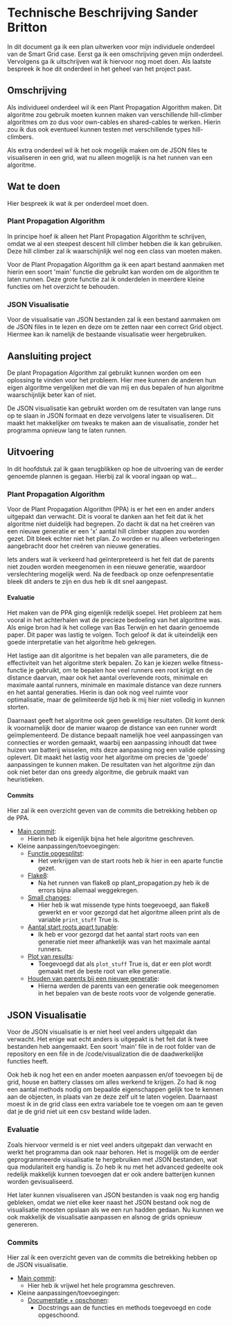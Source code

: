 # Technische Beschrijving Sander Britton

In dit document ga ik een plan uitwerken voor mijn individuele onderdeel van de Smart Grid case. Eerst ga ik een omschrijving geven mijn onderdeel. Vervolgens ga ik uitschrijven wat ik hiervoor nog moet doen. Als laatste bespreek ik hoe dit onderdeel in het geheel van het project past.

## Omschrijving

Als individueel onderdeel wil ik een Plant Propagation Algorithm maken. Dit algoritme zou gebruik moeten kunnen maken van verschillende hill-climber algoritmes om zo dus voor own-cables en shared-cables te werken. Hierin zou ik dus ook eventueel kunnen testen met verschillende types hill-climbers.

Als extra onderdeel wil ik het ook mogelijk maken om de JSON files te visualiseren in een grid, wat nu alleen mogelijk is na het runnen van een algoritme.

## Wat te doen

Hier bespreek ik wat ik per onderdeel moet doen.

### Plant Propagation Algorithm
In principe hoef ik alleen het Plant Propagation Algorithm te schrijven, omdat we al een steepest descent hill climber hebben die ik kan gebruiken. Deze hill climber zal ik waarschijnlijk wel nog een class van moeten maken.

Voor de Plant Propagation Algorithm ga ik een apart bestand aanmaken met hierin een soort 'main' functie die gebruikt kan worden om de algorithm te laten runnen. Deze grote functie zal ik onderdelen in meerdere kleine functies om het overzicht te behouden. 

### JSON Visualisatie
Voor de visualisatie van JSON bestanden zal ik een bestand aanmaken om de JSON files in te lezen en deze om te zetten naar een correct Grid object. Hiermee kan ik namelijk de bestaande visualisatie weer hergebruiken.

## Aansluiting project

De plant Propagation Algorithm zal gebruikt kunnen worden om een oplossing te vinden voor het probleem. Hier mee kunnen de anderen hun eigen algoritme vergelijken met die van mij en dus bepalen of hun algoritme waarschijnlijk beter kan of niet. 

De JSON visualisatie kan gebruikt worden om de resultaten van lange runs op te slaan in JSON formaat en deze vervolgens later te visualiseren. Dit maakt het makkelijker om tweaks te maken aan de visualisatie, zonder het programma opnieuw lang te laten runnen. 

## Uitvoering

In dit hoofdstuk zal ik gaan terugblikken op hoe de uitvoering van de eerder genoemde plannen is gegaan. Hierbij zal ik vooral ingaan op wat...

### Plant Propagation Algorithm
Voor de Plant Propagation Algorithm (PPA) is er het een en ander anders uitgepakt dan verwacht. Dit is vooral te danken aan het feit dat ik het algoritme niet duidelijk had begrepen. Zo dacht ik dat na het creëren van een nieuwe generatie er een 'x' aantal hill climber stappen zou worden gezet. Dit bleek echter niet het plan. Zo worden er nu alleen verbeteringen aangebracht door het creëren van nieuwe generaties. 

Iets anders wat ik verkeerd had geïnterpreteerd is het feit dat de parents niet zouden worden meegenomen in een nieuwe generatie, waardoor verslechtering mogelijk werd. Na de feedback op onze oefenpresentatie bleek dit anders te zijn en dus heb ik dit snel aangepast.

#### Evaluatie
Het maken van de PPA ging eigenlijk redelijk soepel. Het probleem zat hem vooral in het achterhalen wat de precieze bedoeling van het algoritme was. Als enige bron had ik het college van Bas Terwijn en het daarin genoemde paper. Dit paper was lastig te volgen. Toch geloof ik dat ik uiteindelijk een goede interpretatie van het algoritme heb gekregen. 

Het lastige aan dit algoritme is het bepalen van alle parameters, die de effectiviteit van het algoritme sterk bepalen. Zo kan je kiezen welke fitness-functie je gebruikt, om te bepalen hoe veel runners een root krijgt en de distance daarvan, maar ook het aantal overlevende roots, minimale en maximale aantal runners, minimale en maximale distance van deze runners en het aantal generaties. Hierin is dan ook nog veel ruimte voor optimalisatie, maar de gelimiteerde tijd heb ik mij hier niet volledig in kunnen storten.

Daarnaast geeft het algoritme ook geen geweldige resultaten. Dit komt denk ik voornamelijk door de manier waarop de distance van een runner wordt geïmplementeerd. De distance bepaalt namelijk hoe veel aanpassingen van connecties er worden gemaakt, waarbij een aanpassing inhoudt dat twee huizen van batterij wisselen, mits deze aanpassing nog een valide oplossing oplevert. Dit maakt het lastig voor het algoritme om precies de 'goede' aanpassingen te kunnen maken. De resultaten van het algoritme zijn dan ook niet beter dan ons greedy algoritme, die gebruik maakt van heuristieken.

#### Commits
Hier zal ik een overzicht geven van de commits die betrekking hebben op de PPA.

- [Main commit](https://github.com/sbritton1/We-are-trying/commit/63a20729fdb01661cd65c255c8d8b689a99617d9):
  - Hierin heb ik eigenlijk bijna het hele algoritme geschreven.
- Kleine aanpassingen/toevoegingen:
  - [Functie opgesplitst](https://github.com/sbritton1/We-are-trying/commit/90f249c36c54a3002a7d81b4c155987ac20a465e):
    - Het verkrijgen van de start roots heb ik hier in een aparte functie gezet.
  - [Flake8](https://github.com/sbritton1/We-are-trying/commit/d070019a702ae32675d6f84ebd7810986f77cb6a):
    - Na het runnen van flake8 op plant_propagation.py heb ik de errors bijna allemaal weggekregen.
  - [Small changes](https://github.com/sbritton1/We-are-trying/commit/284bb4a4a888f31144402a0cb54ca2f533ceac3a):
    - Hier heb ik wat missende type hints toegevoegd, aan flake8 gewerkt en er voor gezorgd dat het algoritme alleen print als de variable `print_stuff` True is.
  - [Aantal start roots apart tunable](https://github.com/sbritton1/We-are-trying/commit/b3e61d87c40d36be9bdd9f2e941202ec14454e1b):
    - Ik heb er voor gezorgd dat het aantal start roots van een generatie niet meer afhankelijk was van het maximale aantal runners.
  - [Plot van results](https://github.com/sbritton1/We-are-trying/commit/9c1fb089da5ad42767c1e9b20daa3768f9eb584d):
    - Toegevoegd dat als `plot_stuff` True is, dat er een plot wordt gemaakt met de beste root van elke generatie.
  - [Houden van parents bij een nieuwe generatie](https://github.com/sbritton1/We-are-trying/commit/618b1fcdc99b5ba879666b54b13fd12c70dd8703):
    - Hierna werden de parents van een generatie ook meegenomen in het bepalen van de beste roots voor de volgende generatie.

## JSON Visualisatie
Voor de JSON visualisatie is er niet heel veel anders uitgepakt dan verwacht. Het enige wat echt anders is uitgepakt is het feit dat ik twee bestanden heb aangemaakt. Een soort 'main' file in de root folder van de repository en een file in de /code/visualization die de daadwerkelijke functies heeft.

Ook heb ik nog het een en ander moeten aanpassen en/of toevoegen bij de grid, house en battery classes om alles werkend te krijgen. Zo had ik nog een aantal methods nodig om bepaalde eigenschappen gelijk toe te kennen aan de objecten, in plaats van ze deze zelf uit te laten vogelen. Daarnaast moest ik in de grid class een extra variabele toe te voegen om aan te geven dat je de grid niet uit een csv bestand wilde laden.

### Evaluatie
Zoals hiervoor vermeld is er niet veel anders uitgepakt dan verwacht en werkt het programma dan ook naar behoren. Het is mogelijk om de eerder geprogrammeerde visualisatie te hergebruiken met JSON bestanden, wat qua modulariteit erg handig is. Zo heb ik nu met het advanced gedeelte ook redelijk makkelijk kunnen toevoegen dat er ook andere batterijen kunnen worden gevisualiseerd. 

Het later kunnen visualiseren van JSON bestanden is vaak nog erg handig gebleken, omdat we niet elke keer naast het JSON bestand ook nog de visualisatie moesten opslaan als we een run hadden gedaan. Nu kunnen we ook makkelijk de visualisatie aanpassen en alsnog de grids opnieuw genereren.

### Commits
Hier zal ik een overzicht geven van de commits die betrekking hebben op de JSON visualisatie.

- [Main commit](https://github.com/sbritton1/We-are-trying/commit/e6597a886105e782ee3806d7502bf23f7c81e396):
  - Hier heb ik vrijwel het hele programma geschreven.
- Kleine aanpassingen/toevoegingen:
  - [Documentatie + opschonen](https://github.com/sbritton1/We-are-trying/commit/c3ac3298281f5ecad5223db3d632ed408b902901):
    - Docstrings aan de functies en methods toegevoegd en code opgeschoond.
